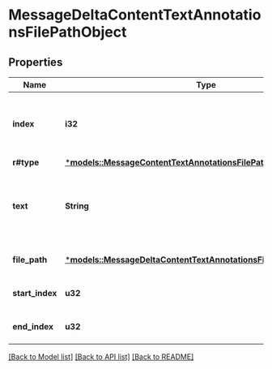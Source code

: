 # MessageDeltaContentTextAnnotationsFilePathObject

## Properties
Name | Type | Description | Notes
------------ | ------------- | ------------- | -------------
**index** | **i32** | The index of the annotation in the text content part. | 
**r#type** | [***models::MessageContentTextAnnotationsFilePathObjectType**](MessageContentTextAnnotationsFilePathObject_type.md) |  | 
**text** | **String** | The text in the message content that needs to be replaced. | [optional] [default to None]
**file_path** | [***models::MessageDeltaContentTextAnnotationsFilePathObjectFilePath**](MessageDeltaContentTextAnnotationsFilePathObject_file_path.md) |  | [optional] [default to None]
**start_index** | **u32** |  | [optional] [default to None]
**end_index** | **u32** |  | [optional] [default to None]

[[Back to Model list]](../README.md#documentation-for-models) [[Back to API list]](../README.md#documentation-for-api-endpoints) [[Back to README]](../README.md)



